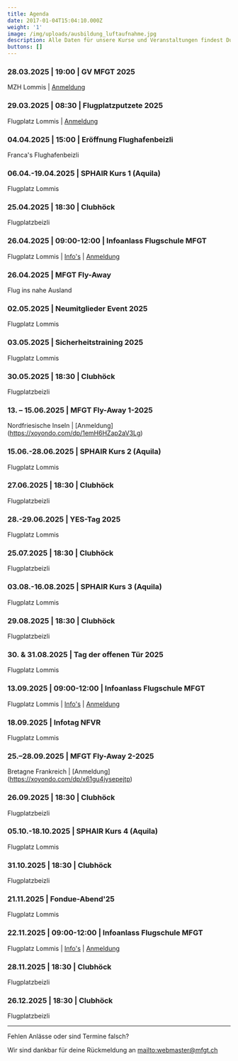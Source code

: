 ```yaml
---
title: Agenda
date: 2017-01-04T15:04:10.000Z
weight: '1'
image: /img/uploads/ausbildung_luftaufnahme.jpg
description: Alle Daten für unsere Kurse und Veranstaltungen findest Du in unserer Agenda.
buttons: []
---
```

### 28.03.2025 | 19:00 | GV MFGT 2025

MZH Lommis | [Anmeldung](https://doodle.com/meeting/participate/id/dPgW8ywb/vote)

### 29.03.2025 | 08:30 | Flugplatzputzete 2025

Flugplatz Lommis | [Anmeldung](https://doodle.com/meeting/participate/id/dw27lzMb/vote)

### 04.04.2025 | 15:00 | Eröffnung Flughafenbeizli

Franca's Flughafenbeizli

### 06.04.-19.04.2025 | SPHAIR Kurs 1 (Aquila)

Flugplatz Lommis

### 25.04.2025 | 18:30 | Clubhöck

Flugplatzbeizli

### 26.04.2025 | 09:00-12:00 | Infoanlass Flugschule MFGT

Flugplatz Lommis | [Info's](/flugschule/schritte-richtung-cockpit/infoabend/) | [Anmeldung](https://docs.google.com/forms/d/e/1FAIpQLSd3JpxXrOxj7fl_Zm0az8h-jQsAsB1TOEE2-HsOPYoi29qRUw/viewform)

### 26.04.2025 | MFGT Fly-Away

Flug ins nahe Ausland

### 02.05.2025 | Neumitglieder Event 2025

Flugplatz Lommis

### 03.05.2025 | Sicherheitstraining 2025

Flugplatz Lommis

### 30.05.2025 | 18:30 | Clubhöck

Flugplatzbeizli

### 13. – 15.06.2025 | MFGT Fly-Away 1-2025

Nordfriesische Inseln | [Anmeldung] (https://xoyondo.com/dp/1emH6HZap2aV3Lg)

### 15.06.-28.06.2025 | SPHAIR Kurs 2 (Aquila)

Flugplatz Lommis

### 27.06.2025 | 18:30 | Clubhöck

Flugplatzbeizli

### 28.-29.06.2025 | YES-Tag 2025

Flugplatz Lommis

### 25.07.2025 | 18:30 | Clubhöck

Flugplatzbeizli

### 03.08.-16.08.2025 | SPHAIR Kurs 3 (Aquila)

Flugplatz Lommis

### 29.08.2025 | 18:30 | Clubhöck

Flugplatzbeizli

### 30. & 31.08.2025 | Tag der offenen Tür 2025

Flugplatz Lommis

### 13.09.2025 | 09:00-12:00 | Infoanlass Flugschule MFGT

Flugplatz Lommis | [Info's](/flugschule/schritte-richtung-cockpit/infoabend/) | [Anmeldung](https://docs.google.com/forms/d/e/1FAIpQLSd3JpxXrOxj7fl_Zm0az8h-jQsAsB1TOEE2-HsOPYoi29qRUw/viewform)

### 18.09.2025 | Infotag NFVR

Flugplatz Lommis

### 25.–28.09.2025 | MFGT Fly-Away 2-2025

Bretagne Frankreich | [Anmeldung] (https://xoyondo.com/dp/x61gu4jysepejtp)

### 26.09.2025 | 18:30 | Clubhöck

Flugplatzbeizli

### 05.10.-18.10.2025 | SPHAIR Kurs 4 (Aquila)

Flugplatz Lommis

### 31.10.2025 | 18:30 | Clubhöck

Flugplatzbeizli

### 21.11.2025 | Fondue-Abend'25

Flugplatz Lommis

### 22.11.2025 | 09:00-12:00 | Infoanlass Flugschule MFGT

Flugplatz Lommis | [Info's](/flugschule/schritte-richtung-cockpit/infoabend/) | [Anmeldung](https://docs.google.com/forms/d/e/1FAIpQLSd3JpxXrOxj7fl_Zm0az8h-jQsAsB1TOEE2-HsOPYoi29qRUw/viewform)

### 28.11.2025 | 18:30 | Clubhöck

Flugplatzbeizli

### 26.12.2025 | 18:30 | Clubhöck

Flugplatzbeizli

<hr>

Fehlen Anlässe oder sind Termine falsch?

Wir sind dankbar für deine Rückmeldung an <mailto:webmaster@mfgt.ch>

<!-- <font color="red">Ausgebucht!</font> -->
